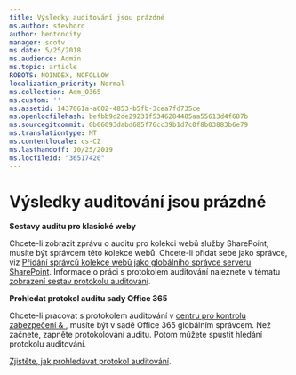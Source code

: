 ```yaml
---
title: Výsledky auditování jsou prázdné
ms.author: stevhord
author: bentoncity
manager: scotv
ms.date: 5/25/2018
ms.audience: Admin
ms.topic: article
ROBOTS: NOINDEX, NOFOLLOW
localization_priority: Normal
ms.collection: Adm_O365
ms.custom: ''
ms.assetid: 1437061a-a602-4853-b5fb-3cea7fd735ce
ms.openlocfilehash: befbb9d2de29231f5346284485aa55613d4f687b
ms.sourcegitcommit: 0b06093dabd685f76cc39b1d7c0f8b03883b6e79
ms.translationtype: MT
ms.contentlocale: cs-CZ
ms.lasthandoff: 10/25/2019
ms.locfileid: "36517420"
---
```

# <a name="auditing-results-are-blank"></a>Výsledky auditování jsou prázdné

 **Sestavy auditu pro klasické weby**
  
Chcete-li zobrazit zprávu o auditu pro kolekci webů služby SharePoint, musíte být správcem této kolekce webů. Chcete-li přidat sebe jako správce, viz [Přidání správců kolekce webů jako globálního správce serveru SharePoint](https://go.microsoft.com/fwlink/?linkid=869390). Informace o práci s protokolem auditování naleznete v tématu [zobrazení sestav protokolu auditování](https://go.microsoft.com/fwlink/?linkid=395237). 
  
 **Prohledat protokol auditu sady Office 365**
  
Chcete-li pracovat s protokolem auditování v [centru pro kontrolu zabezpečení &amp; ](https://protection.office.com), musíte být v sadě Office 365 globálním správcem. Než začnete, zapněte protokolování auditu. Potom můžete spustit hledání protokolu auditování. 
  
[Zjistěte, jak prohledávat protokol auditování](https://go.microsoft.com/fwlink/?linkid=708432).
  

